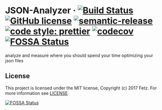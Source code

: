 # JSON-Analyzer &middot; [![Build Status](https://travis-ci.org/Fetz/json-analyzer.svg?branch=master)](https://travis-ci.org/Fetz/json-analyzer) [![GitHub license](https://img.shields.io/badge/license-MIT-blue.svg)](https://github.com/Fetz/json-analyzer/blob/master/LICENSE) [![semantic-release](https://img.shields.io/badge/%20%20%F0%9F%93%A6%F0%9F%9A%80-semantic--release-e10079.svg)](https://github.com/semantic-release/semantic-release) [![code style: prettier](https://img.shields.io/badge/code_style-prettier-ff69b4.svg)](https://github.com/prettier/prettier) [![codecov](https://codecov.io/gh/Fetz/json-analyzer/branch/master/graph/badge.svg)](https://codecov.io/gh/Fetz/json-analyzer) [![FOSSA Status](https://app.fossa.io/api/projects/git%2Bgithub.com%2FFetz%2Fjson-analyzer.svg?type=shield)](https://app.fossa.io/projects/git%2Bgithub.com%2FFetz%2Fjson-analyzer?ref=badge_shield)


analyze and measure where you should spend your time optimizing your json files


## License

This project is licensed under the MIT license, Copyright (c) 2017 Fetz. For more information see [LICENSE](./LICENSE)


[![FOSSA Status](https://app.fossa.io/api/projects/git%2Bgithub.com%2FFetz%2Fjson-analyzer.svg?type=large)](https://app.fossa.io/projects/git%2Bgithub.com%2FFetz%2Fjson-analyzer?ref=badge_large)
